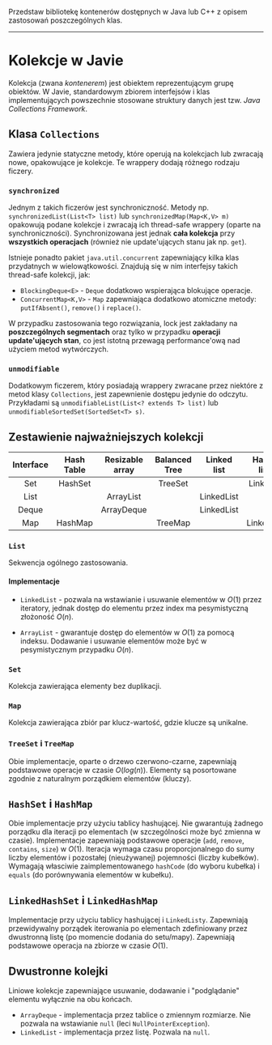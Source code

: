 Przedstaw bibliotekę kontenerów dostępnych w Java lub C++ z opisem zastosowań poszczególnych klas.

---

# Kolekcje w Javie
Kolekcja (zwana *kontenerem*) jest obiektem reprezentującym grupę obiektów. W Javie, standardowym zbiorem interfejsów i klas implementujących powszechnie stosowane struktury danych jest tzw. *Java Collections Framework*.

## Klasa `Collections`
Zawiera jedynie statyczne metody, które operują na kolekcjach lub zwracają nowe, opakowujące je kolekcje. Te wrappery dodają różnego rodzaju ficzery.

### `synchronized`
Jednym z takich ficzerów jest synchroniczność. Metody np. `synchronizedList(List<T> list)` lub `synchronizedMap(Map<K,V> m)` opakowują podane kolekcje i zwracają ich thread-safe wrappery (oparte na synchroniczności). Synchronizowana jest jednak **cała kolekcja** przy **wszystkich operacjach** (również nie update'ujących stanu jak np. `get`).

Istnieje ponadto pakiet `java.util.concurrent` zapewniający kilka klas przydatnych w wielowątkowości. Znajdują się w nim interfejsy takich thread-safe kolekcji, jak:
  * `BlockingDeque<E>` - `Deque` dodatkowo wspierająca blokujące operacje.
  * `ConcurrentMap<K,V>` - `Map` zapewniająca dodatkowo atomiczne metody: `putIfAbsent()`, `remove()` i `replace()`.

  W przypadku zastosowania tego rozwiązania, lock jest zakładany na **poszczególnych segmentach** oraz tylko w przypadku **operacji update'ujących stan**, co jest istotną przewagą performance'ową nad użyciem metod wytwórczych.


### `unmodifiable`
Dodatkowym ficzerem, który posiadają wrappery zwracane przez niektóre z metod klasy `Collections`, jest zapewnienie dostępu jedynie do odczytu. Przykładami są `unmodifiableList(List<? extends T> list)` lub `unmodifiableSortedSet(SortedSet<T> s)`.

## Zestawienie najważniejszych kolekcji

| Interface | Hash Table 	| Resizable array | Balanced Tree | Linked list | Hash table + linked list |
|:---------:|:-----------:|:---------------:|:-------------:|:-----------:|:------------------------:|
|    Set    |   HashSet  	|                 |    TreeSet    |             |       LinkedHashSet      |
|    List 	|            	|    ArrayList    |               |  LinkedList |                          |
|  Deque  	|            	|   ArrayDeque    |               |  LinkedList |                          |
|    Map    |   HashMap  	|                 |    TreeMap    |             |       LinkedHashMap      |

### `List`
Sekwencja ogólnego zastosowania.

#### Implementacje
  * `LinkedList` - pozwala na wstawianie i usuwanie elementów w $O(1)$ przez iteratory, jednak dostęp do elementu przez index ma pesymistyczną złożoność $O(n)$.

  * `ArrayList` - gwarantuje dostęp do elementów w $O(1)$ za pomocą indeksu. Dodawanie i usuwanie elementów może być w pesymistycznym przypadku $O(n)$.

### `Set`
Kolekcja zawierająca elementy bez duplikacji.

### `Map`
Kolekcja zawierająca zbiór par klucz-wartość, gdzie klucze są unikalne.

### `TreeSet` i `TreeMap`
Obie implementacje, oparte o drzewo czerwono-czarne, zapewniają podstawowe operacje w czasie $O(log(n))$. Elementy są posortowane zgodnie z naturalnym porządkiem elementów (kluczy).

## `HashSet` i `HashMap`
Obie implementacje przy użyciu tablicy hashującej. Nie gwarantują żadnego porządku dla iteracji po elementach (w szczególności może być zmienna w czasie). Implementacje zapewniają podstawowe operacje (`add`, `remove`, `contains`, `size`) w $O(1)$. Iteracja wymaga czasu proporcjonalnego do sumy liczby elementów i pozostałej (nieużywanej) pojemności (liczby kubełków). Wymagają własciwie zaimplementowanego `hashCode` (do wyboru kubełka) i `equals` (do porównywania elementów w kubełku).

## `LinkedHashSet` i `LinkedHashMap`
Implementacje przy użyciu tablicy hashującej i `LinkedListy`. Zapewniają przewidywalny porządek iterowania po elementach zdefiniowany przez dwustronną listę (po momencie dodania do setu/mapy). Zapewniają podstawowe operacja na zbiorze w czasie $O(1)$.

## Dwustronne kolejki
Liniowe kolekcje zapewniające usuwanie, dodawanie i "podglądanie" elementu wyłącznie na obu końcach.
  * `ArrayDeque` - implementacja przez tablice o zmiennym rozmiarze. Nie pozwala na wstawianie `null` (leci `NullPointerException`).
  * `LinkedList` - implementacja przez listę. Pozwala na `null`.

